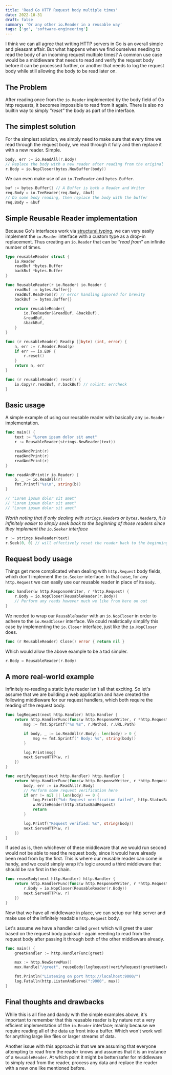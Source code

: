 ```yaml
---
title: 'Read Go HTTP Request body multiple times'
date: 2022-10-31
draft: false
summary: 'Or any other io.Reader in a reusable way'
tags: ['go', 'software-engineering']
---
```


I think we can all agree that writing HTTP servers in Go is an overall simple and pleasant affair. But what happens when we find ourselves needing to read the body of an incoming request multiple times? A common use case would be a middleware that needs to read and verify the request body before it can be processed further, or another that needs to log the request body while still allowing the body to be read later on.

## The Problem

After reading once from the `io.Reader` implemented by the body field of Go http requests, it becomes impossible to read from it again. There is also no builtin way to simply *"reset"* the body as part of the interface.

## The simplest solution

For the simplest solution, we simply need to make sure that every time we read through the request body, we read through it fully and then replace it with a new reader. Simple.

```go
body, err := io.ReadAll(r.Body)
// Replace the body with a new reader after reading from the original
r.Body = io.NopCloser(bytes.NewBuffer(body))
```

We can even make use of an `io.TeeReader` and `bytes.Buffer`.

```go
buf := bytes.Buffer{} // A Buffer is both a Reader and Writer
req.Body = io.TeeReader(req.Body, &buf)
// Do some body reading, then replace the body with the buffer
req.Body = &buf
```

## Simple Reusable Reader implementation

Because Go's interfaces work via [structural typing](https://en.wikipedia.org/wiki/Structural_type_system), we can very easily implement the `io.Reader` interface with a custom type as a drop-in replacement. Thus creating an `io.Reader` that can be *"read from"* an infinite number of times.

```go
type reusableReader struct {
	io.Reader
	readBuf *bytes.Buffer
	backBuf *bytes.Buffer
}

func ReusableReader(r io.Reader) io.Reader {
	readBuf := bytes.Buffer{}
	readBuf.ReadFrom(r) // error handling ignored for brevity
	backBuf := bytes.Buffer{}

	return reusableReader{
		io.TeeReader(&readBuf, &backBuf),
		&readBuf,
		&backBuf,
	}
}

func (r reusableReader) Read(p []byte) (int, error) {
	n, err := r.Reader.Read(p)
	if err == io.EOF {
		r.reset()
	}
	return n, err
}

func (r reusableReader) reset() {
	io.Copy(r.readBuf, r.backBuf) // nolint: errcheck
}
```

## Basic usage

A simple example of using our reusable reader with basically any `io.Reader` implementation.

```go
func main() {
	text := "Lorem ipsum dolor sit amet"
	r := ReusableReader(strings.NewReader(text))

	readAndPrint(r)
	readAndPrint(r)
	readAndPrint(r)
}

func readAndPrint(r io.Reader) {
	b, _ := io.ReadAll(r)
	fmt.Printf("%s\n", string(b))
}

// "Lorem ipsum dolor sit amet"
// "Lorem ipsum dolor sit amet"
// "Lorem ipsum dolor sit amet"
```

*Worth noting that if only dealing with `strings.Reader`s or `bytes.Reader`s, it is infinitely easier to simply seek back to the beginning of those readers since they implement the `io.Seeker` interface*

```go
r := strings.NewReader(text)
r.Seek(0, 0) // will effectively reset the reader back to the beginning
```

## Request body usage

Things get more complicated when dealing with `http.Request` body fields, which don't implement the `io.Seeker` interface. In that case, for any `http.Request` we can easily use our reusable reader in place of its `Body`.

```go
func handler(w http.ResponseWriter, r *http.Request) {
	r.Body = io.NopCloser(ReusableReader(r.Body))
	// Perform any reads however much we like from here on out
}
```

We needed to wrap our `ReusableReader` with an `io.NopCloser` in order to adhere to the `io.ReadCloser` interface. We could realistically simplify this case by implementing the `io.Closer` interface, just like the `io.NopCloser` does.

```go
func (r ReusableReader) Close() error { return nil }
```

Which would allow the above example to be a tad simpler.

```go
r.Body = ReusableReader(r.Body)
```

## A more real-world example

Infinitely re-reading a static byte reader isn't all that exciting. So let's assume that we are building a web application and have created the following middleware for our request handlers, which both require the reading of the request body.

```go
func logRequest(next http.Handler) http.Handler {
	return http.HandlerFunc(func(w http.ResponseWriter, r *http.Request) {
		msg := fmt.Sprintf("%s %s", r.Method, r.URL.Path)

		if body, _ := io.ReadAll(r.Body); len(body) > 0 {
			msg += fmt.Sprintf(" Body: %s", string(body))
		}

		log.Print(msg)
		next.ServeHTTP(w, r)
	})
}

func verifyRequest(next http.Handler) http.Handler {
	return http.HandlerFunc(func(w http.ResponseWriter, r *http.Request) {
		body, err := io.ReadAll(r.Body)
		// Perform some request verification here
		if err != nil || len(body) == 0 {
			log.Printf("%d: Request verification failed", http.StatusBadRequest)
			w.WriteHeader(http.StatusBadRequest)
			return
		}

		log.Printf("Request verified: %s", string(body))
		next.ServeHTTP(w, r)
	})
}
```

If used as is, then whichever of these middleware that we would run second would not be able to read the request body, since it would have already been read from by the first. This is where our reusable reader can come in handy, and we could simply wrap it's logic around a third middleware that should be ran first in the chain.

```go
func reuseBody(next http.Handler) http.Handler {
	return http.HandlerFunc(func(w http.ResponseWriter, r *http.Request) {
		r.Body = io.NopCloser(ReusableReader(r.Body))
		next.ServeHTTP(w, r)
	})
}
```

Now that we have all middleware in place, we can setup our http server and make use of the infinitely readable `http.Request` body.

Let's assume we have a handler called `greet` which will greet the user based on the request body payload - again needing to read from the request body after passing it through both of the other middleware already.

```go
func main() {
	greetHandler := http.HandlerFunc(greet)

	mux := http.NewServeMux()
	mux.Handle("/greet", reuseBody(logRequest(verifyRequest(greetHandler))))

	fmt.Println("Listening on port http://localhost:9000/")
	log.Fatalln(http.ListenAndServe(":9000", mux))
}
```

## Final thoughts and drawbacks

While this is all fine and dandy with the simple examples above, it's important to remember that this reusable reader is by nature not a very efficient implementation of the `io.Reader` interface; mainly because we require reading all of the data up front into a buffer. Which won't work well for anything large like files or larger streams of data.

Another issue with this approach is that we are assuming that everyone attempting to read from the reader knows and assumes that it is an instance of a `ReusableReader`. At which point it might be better/safer for middleware to simply read from the reader, process any data and replace the reader with a new one like mentioned before.
